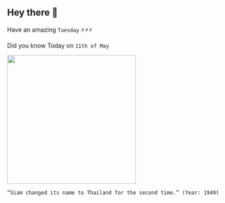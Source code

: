 ## Hey there 👋
Have an amazing `Tuesday` ⚡⚡⚡

Did you know Today on `11th of May`
 
 [<img src="https://www1.insh.world/wp-content/uploads/sites/28/2019/03/top20_most_expansive_paintings_10.jpg" width="300" />](http://www.thai-or.com/thailand-overview) 
 ```
“Siam changed its name to Thailand for the second time.” (Year: 1949)
```
